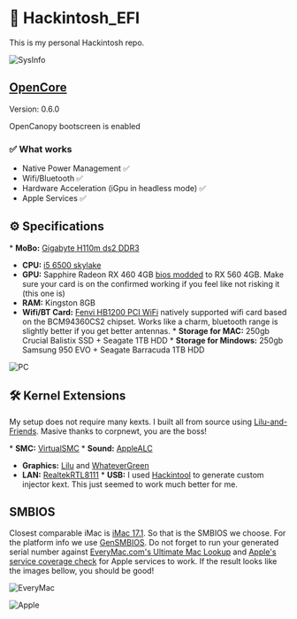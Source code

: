 # 🍏 Hackintosh_EFI 

This is my personal Hackintosh repo. 

![SysInfo](https://raw.githubusercontent.com/DMNerd/Hackintosh_EFI/master/Resources/Screenshots/SysInfo.png)

## [OpenCore](https://github.com/acidanthera/OpenCorePkg/releases) 

Version: 0.6.0

OpenCanopy bootscreen is enabled 

### ✅ What works

* Native Power Management ✅
* Wifi/Bluetooth ✅
* Hardware Acceleration (iGpu in headless mode) ✅
* Apple Services ✅

## ⚙️ Specifications 

* **MoBo:** [Gigabyte H110m ds2 DDR3](https://www.gigabyte.com/Motherboard/GA-H110M-DS2-DDR3-rev-10#ov)
* **CPU:** [i5 6500 skylake](https://ark.intel.com/content/www/us/en/ark/products/88184/intel-core-i5-6500-processor-6m-cache-up-to-3-60-ghz.html)
* **GPU:** Sapphire Radeon RX 460 4GB [bios modded](https://www.overclock.net/forum/67-amd/1633317-wip-rx460-rx560-conversion-pack-asus-gigabyte-msi-powercolor-sapphire-xfx.html "bios modded") to RX 560 4GB. Make sure your card is on the confirmed working if you feel like not risking it (this one is)
* **RAM:** Kingston 8GB
* **Wifi/BT Card:** [Fenvi HB1200 PCI WiFi](https://www.aliexpress.com/item/33034394024.html?spm=a2g0s.9042311.0.0.69f64c4dVPLsGp) natively supported wifi card based on the BCM94360CS2 chipset. Works like a charm, bluetooth range is slightly better if you get better antennas.
* **Storage for MAC:** 250gb Crucial Balistix SSD + Seagate 1TB HDD
* **Storage for Mindows:** 250gb Samsung 950 EVO + Seagate Barracuda 1TB HDD

![PC](https://i.imgur.com/fc48zst.jpg)

## 🛠️ Kernel Extensions 

My setup does not require many kexts. I built all from source using [Lilu-and-Friends](https://github.com/corpnewt/Lilu-and-Friends). Masive thanks to corpnewt, you are the boss!

* **SMC:** [VirtualSMC](https://github.com/acidanthera/VirtualSMC/releases)
* **Sound:** [AppleALC](https://github.com/acidanthera/applealc/releases)
* **Graphics:** [Lilu](https://github.com/acidanthera/lilu/releases) and [WhateverGreen](https://github.com/acidanthera/whatevergreen/releases)
* **LAN:** [RealtekRTL8111](https://bitbucket.org/RehabMan/os-x-realtek-network/downloads/) 
* **USB:** I used [Hackintool](https://github.com/headkaze/Hackintool) to generate custom injector kext. This just seemed to work much better for me. 

## SMBIOS

Closest comparable iMac is [iMac 17.1](https://everymac.com/ultimate-mac-lookup/?search_keywords=iMac17,1). So that is the SMBIOS we choose. For the platform info we use [GenSMBIOS](https://github.com/corpnewt/GenSMBIOS). 
Do not forget to run your generated serial number against [EveryMac.com's Ultimate Mac Lookup](https://everymac.com/ultimate-mac-lookup/) and [Apple's service coverage check](https://checkcoverage.apple.com/cz/cs/) for Apple services to work. If the result looks like the images bellow, you should be good!

![EveryMac](https://www.tonymacx86.com/media/07-everymac-right.187075/full?d=1470318026)

![Apple](https://www.tonymacx86.com/media/10-apple-right.187078/full?d=1470318026)